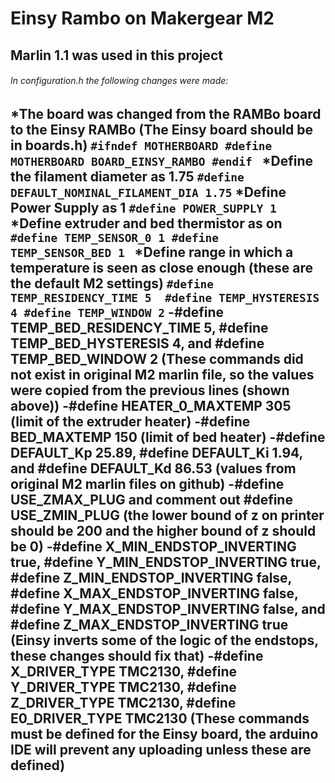 # Einsy Rambo on Makergear M2
## Marlin 1.1 was used in this project 
###### In configuration.h the following changes were made:
  *The board was changed from the RAMBo board to the Einsy RAMBo (The Einsy board should be in boards.h) 
        ```
        #ifndef MOTHERBOARD
          #define MOTHERBOARD BOARD_EINSY_RAMBO
        #endif 
        ```
  *Define the filament diameter as 1.75 
        ```
        #define DEFAULT_NOMINAL_FILAMENT_DIA 1.75
        ```
  *Define Power Supply as 1
        ```
        #define POWER_SUPPLY 1
        ```
  *Define extruder and bed thermistor as on
        ```
        #define TEMP_SENSOR_0 1
        #define TEMP_SENSOR_BED 1 
        ```
  *Define range in which a temperature is seen as close enough (these are the default M2 settings)
        ```
        #define TEMP_RESIDENCY_TIME 5 
        #define TEMP_HYSTERESIS 4
        #define TEMP_WINDOW 2
        ```
  -#define TEMP_BED_RESIDENCY_TIME 5, #define TEMP_BED_HYSTERESIS 4, and #define TEMP_BED_WINDOW 2 (These commands did not exist in             original M2 marlin file, so the values were copied from the previous lines (shown above))
  -#define HEATER_0_MAXTEMP 305 (limit of the extruder heater)
  -#define BED_MAXTEMP 150 (limit of bed heater)
  -#define DEFAULT_Kp 25.89, #define DEFAULT_Ki 1.94, and #define DEFAULT_Kd 86.53 (values from original M2 marlin files on github)
  -#define USE_ZMAX_PLUG and comment out #define USE_ZMIN_PLUG (the lower bound of z on printer should be 200 and the higher bound of z should be 0)
  -#define X_MIN_ENDSTOP_INVERTING true, #define Y_MIN_ENDSTOP_INVERTING true, #define Z_MIN_ENDSTOP_INVERTING false, #define X_MAX_ENDSTOP_INVERTING false, #define Y_MAX_ENDSTOP_INVERTING false, and #define Z_MAX_ENDSTOP_INVERTING true        
      (Einsy inverts some of the logic of the endstops, these changes should fix that)
  -#define X_DRIVER_TYPE TMC2130, #define Y_DRIVER_TYPE TMC2130, #define Z_DRIVER_TYPE TMC2130, #define E0_DRIVER_TYPE TMC2130
      (These commands must be defined for the Einsy board, the arduino IDE will prevent any uploading unless these are defined)
  -
